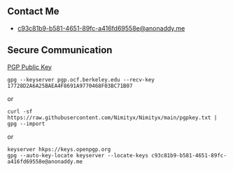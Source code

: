 ## Contact Me
- [&#x63;&#x39;&#x33;&#x63;&#x38;&#x31;&#x62;&#x39;&#x2d;&#x62;&#x35;&#x38;&#x31;&#x2d;&#x34;&#x36;&#x35;&#x31;&#x2d;&#x38;&#x39;&#x66;&#x63;&#x2d;&#x61;&#x34;&#x31;&#x36;&#x66;&#x64;&#x36;&#x39;&#x35;&#x35;&#x38;&#x65;&#x40;&#x61;&#x6e;&#x6f;&#x6e;&#x61;&#x64;&#x64;&#x79;&#x2e;&#x6d;&#x65;](mailto:&#x63;&#x39;&#x33;&#x63;&#x38;&#x31;&#x62;&#x39;&#x2d;&#x62;&#x35;&#x38;&#x31;&#x2d;&#x34;&#x36;&#x35;&#x31;&#x2d;&#x38;&#x39;&#x66;&#x63;&#x2d;&#x61;&#x34;&#x31;&#x36;&#x66;&#x64;&#x36;&#x39;&#x35;&#x35;&#x38;&#x65;&#x40;&#x61;&#x6e;&#x6f;&#x6e;&#x61;&#x64;&#x64;&#x79;&#x2e;&#x6d;&#x65;)

## Secure Communication
[PGP Public Key](https://raw.githubusercontent.com/Nimityx/Nimityx/main/pgpkey.txt)
```
gpg --keyserver pgp.ocf.berkeley.edu --recv-key 17728D2A6A25BAEA4F8691A9770468F03BC71B07
```
or
```
curl -sf https://raw.githubusercontent.com/Nimityx/Nimityx/main/pgpkey.txt | gpg --import
```
or
```
keyserver hkps://keys.openpgp.org
gpg --auto-key-locate keyserver --locate-keys c93c81b9-b581-4651-89fc-a416fd69558e@anonaddy.me
```
